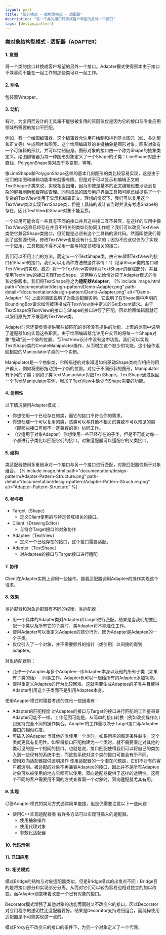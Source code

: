 ```yaml
---
layout: post
title: "设计模式 - 结构型模式 - 适配器"
description: "将一个类的接口转换成客户希望的另外一个接口"
tags: [design,pattern]
---
```


### 类对象结构型模式 - 适配器（ADAPTER）


#### 1. 意图
将一个类的接口转换成客户希望的另外一个接口。Adapter模式使得原本由于接口不兼容而不能在一起工作的那些类可以一起工作。

#### 2. 别名
包装器Wrapper。

#### 3. 动机
有时，为复用而设计的工具箱不能够被复用的原因仅仅是因为它的接口与专业应用领域所需要的接口不匹配。

例如，有一个绘图编辑器，这个编辑器允许用户绘制和排列基本图元（线、多边型和正文等）生成图片和图表。这个绘图编辑器的关键抽象是图形对象。图形对象有一个可编辑的形状，并可以绘制自身。图形对象的接口由一个称为Shape的抽象类定义。绘图编辑器为每一种图形对象定义了一个Shape的子类：LineShape对应于直线，PolygonShape类对应于多变型，等等。

像LineShape和PolygonShape这样的基本几何图形的类比较容易实现，这是由于他们的绘图和编辑功能本来就很有限。但是对于可以显示和编辑正文的TextShape子类来说，实现相当困难，因为即使是基本的正文编辑也要涉及到复杂的屏幕刷新和缓存区管理。同时成品的图形用户界面工具箱可能已经提供了一个复杂的TextView类用于显示和编辑正文。理想的情况下，我们可以复用这个TextView类以实现TextShape类，但是工具箱的设计者当时并没有考虑Shape的存在，因此TextView和Shape对象不能互换。

一个应用可能会有一些具有不同的接口并且这些接口互不兼容，在这样的应用中像TextView这样已经存在并且不相关的类如何协同工作呢？我们可以改变TextView类使它兼容Shape类接口，但前提是必须有这个工具箱的源代码。然而即使我们得到了这些源代码，修改TextView也是没有什么意义的；因为不应该仅仅为了实现一个应用，工具箱就不得不采用一些与特定领域相关的接口。

我们可以不用上门的方法，而定义一个TextShape类，由它来*适配*TextView的接口和Shape的接口。我们可以用两种方法做这件事情：1）继承Shape类的接口和TextView的实现，或2）将一个TextView实例作为TextShape的组成部分，并且使用TextView的接口实现TextShape，这两种方法恰恰对应于Adapter模式的类和对象版本。我们将TextShape称之为**适配器Adapter**。
{% include image.html path="documentation/design-pattern/Demo-Adapter.png" path-detail="documentation/design-pattern/Demo-Adapter.png" alt="Demo-Adapter" %}
上面的类图说明了对象适配器实例。它说明了在Shape类中声明的BoundingBox请求如何被转换成在TextView类中定义的GetExtent请求。由于TextShape将TextView的接口与Shape的接口进行了匹配，因此绘图编辑器就可以服用原先并不兼容的TextView类。

Adapter时常还要负责提供哪些被匹配的类所没有提供的功能，上面的类图中说明了适配器如何实现这些职责。由于绘图编辑器允许用户交互的将每一个Shape对象“拖动”到一个新的位置，而TextView设计中没有这中功能。我们可以实现TextShape类的CreateManipulator操作，从而增加这个缺少的功能，这个操作返回相应的Manipulator子类的一个实例。

Manipulator是一个抽象类，它所描述的对象知道如何驱动Shape类响应相应的用户输入，例如将图形拖动到一个新的位置。对应于不同形状的图形，Manipulator有不同的子类；例如子类TextManipulator对应TextShape。TextShape通过返回一个TextManipulator实例，增加了TextView中缺少而Shape需要的功能。

#### 4. 适用性
以下情况使用Adapter模式：
* 你想使用一个已经存在的类，而它的接口不符合你的需求。
* 你想创建一个可以复用的类，该类可以与其他不相关的类或不可以预见的类（即那些接口可能不一定兼容的类）协同工作。
* （仅适用于对象Adapter）你想使用一些已经存在的子类，但是不可能对每一个都进行子类化以匹配它们的接口。对象适配器可以适配它的父类接口。

#### 5. 结构
类适配器使用多重继承对一个接口与另一个接口进行匹配，对象匹配器依赖于对象组合。
{% include image.html path="documentation/design-pattern/Adapter-Pattern-Structure.png" path-detail="documentation/design-pattern/Adapter-Pattern-Structure.png" alt="Adapter-Pattern-Structure" %}

#### 6. 参与者
* Target（Shape）
    - 定义Client使用的与特定领域相关的接口。
* Client（DrawingEditor)
    - 与符合Target接口的对象协作
* Adaptee（TextView）
    - 定义一个已经存在的接口，这个接口需要适配。
* Adapter（TextShape）
    - 对Adaptee的接口与Target接口进行适配

#### 7. 协作
Client在Adapter实例上调用一些操作。接着适配器调用Adaptee的操作实现这个请求。

#### 8. 效果
类适配器和对象适配器有不同的权衡。类适配器：
* 用一个具体的Adapter类对Adapter和Target进行匹配。结果是当我们想要匹配一个类以及所有它的子类时，类Adapter将不能胜任工作。
* 使得Adapter可以重定义Adaptee的部分行为，因为Adapter是Adaptee的一个子类。
* 仅仅引入了一个对象，并不需要额外的指针（或引用）以间接的得到adaptee。

对象适配器则：
* 允许一个Adapter与多个Adaptee--即Adaptee本身以及他的所有子类（如果有子类的话）--同事工作。Adapter也可以一起给所有的Adaptee添加功能。
* 使得重定义Adaptee的行为比较困难。这就需要生成Adaptee的子类并且使得Adapter引用这个子类而不是引用Adaptee本身。

使用Adapter模式时需要考虑的其他一些因素有：
* Adapter的匹配程度
  对Adaptee的接口与Target的接口进行匹配的工作量哥哥Adapter可能不一样。工作范围可能是，从简单的接口转换（例如改变操作名）到支持完全不同的操作集合。Adapter的工作量取决于Target接口与Adaptee接口的相似程度。
* 可插入的Adapter
  当其他的类使用一个类时，如果所需的假定条件越少，这个类就更具有复用性。如果将接口匹配构建为一个类时，就不需要假定对其他的类可见的是一个相同的接口。也就是说，接口匹配使得我们可以将自己的类加入到一些现有的系统中去，而这些系统对这个类的接口可能会有所不同。
* 使用双向适配器提供透明操作
  使用适配器的一个潜在问题是，它们不对有的客户都透明。被适配的对象不再兼容Adaptee的接口，因此并不是所有Adaptee对象可以被使用的地方它都可以使用。双向适配器提供了这样的透明性。这两个不同的客户需要用不同的方式查看同一个对象时，双向适配器尤其有用。
  
#### 9. 实现
尽管Adapter模式的实现方式通常简单直接，但是仍需要注意以下一些问题：
* 使用C++实现适配器类  有许多方法可以实现可插入的适配器。
    - 使用抽象操作
    - 使用代理对象
    - 参数化适配器

#### 10. 代码示例

#### 11. 已知应用

#### 12. 相关模式
模式Bridge的结构与对象适配器类似，但是Bridge模式的出发点不同：Bridge目的是将接口部分和实现部分分离，从而对它们可以较为容易也相对独立的加以改变。而Adapter则意味着改变一个已有对象的接口。

Decorator模式增强了其他对象的功能而同时又不改变它的接口。因此Decorator对应用程序的透明性比适配器要好。结果是Decorator支持递归组合，而纯粹使用适配器是不可能实现这一点的。

模式Proxy在不改变它的接口的条件下，为另一个对象定义了一个代理。



